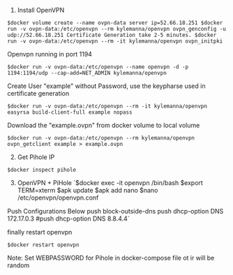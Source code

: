 1. Install OpenVPN


`$docker volume create --name ovpn-data
server ip=52.66.18.251
$docker run -v ovpn-data:/etc/openvpn --rm kylemanna/openvpn ovpn_genconfig -u udp://52.66.18.251
Certificate Generation take 2-5 minutes.
$docker run -v ovpn-data:/etc/openvpn --rm -it kylemanna/openvpn ovpn_initpki`


Openvpn running in port 1194

`$docker run -v ovpn-data:/etc/openvpn --name openvpn -d -p 1194:1194/udp --cap-add=NET_ADMIN kylemanna/openvpn`

Create User "example" without Password, use the keypharse used in certificate generation

`$docker run -v ovpn-data:/etc/openvpn --rm -it kylemanna/openvpn easyrsa build-client-full example nopass`

Download the "example.ovpn" from docker volume to local volume

`$docker run -v ovpn-data:/etc/openvpn --rm kylemanna/openvpn ovpn_getclient example > example.ovpn`

2. Get Pihole IP

`$docker inspect pihole`

3. OpenVPN + PiHole
`$docker exec -it openvpn /bin/bash
$export TERM=xterm
$apk update 
$apk add nano 
$nano /etc/openvpn/openvpn.conf

Push Configurations Below
push block-outside-dns
push dhcp-option DNS 172.17.0.3
#push dhcp-option DNS 8.8.4.4`


finally restart openvpn

`$docker restart openvpn`

Note: Set WEBPASSWORD for Pihole in docker-compose file ot ir will be random
